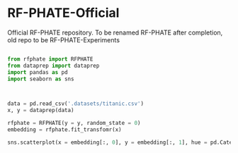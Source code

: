 # RF-PHATE-Official
Official RF-PHATE repository. To be renamed RF-PHATE after completion, old repo to be RF-PHATE-Experiments


```python

from rfphate import RFPHATE
from dataprep import dataprep
import pandas as pd
import seaborn as sns



data = pd.read_csv('.datasets/titanic.csv')
x, y = dataprep(data)

rfphate = RFPHATE(y = y, random_state = 0)
embedding = rfphate.fit_transfomr(x)

sns.scatterplot(x = embedding[:, 0], y = embedding[:, 1], hue = pd.Categorical(data.iloc[:, 0]))

```